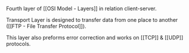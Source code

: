 Fourth layer of [[OSI Model - Layers]] in relation client-server.

Transport Layer is designed to transfer data from one place to another
([[FTP - File Transfer Protocol]]).

This layer also preforms error correction and works on [[TCP]] & [[UDP]] protocols.